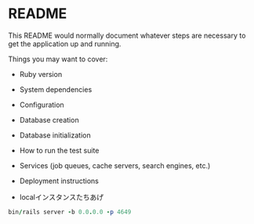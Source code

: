 # README

This README would normally document whatever steps are necessary to get the
application up and running.

Things you may want to cover:

* Ruby version

* System dependencies

* Configuration

* Database creation

* Database initialization

* How to run the test suite

* Services (job queues, cache servers, search engines, etc.)

* Deployment instructions

* localインスタンスたちあげ
```ruby
bin/rails server -b 0.0.0.0 -p 4649
```

